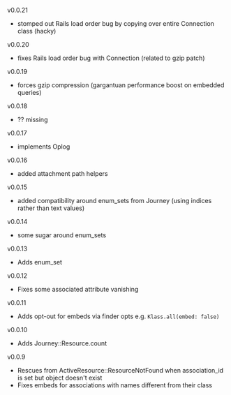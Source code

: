 v0.0.21
- stomped out Rails load order bug by copying over entire Connection class (hacky)

v0.0.20
- fixes Rails load order bug with Connection (related to gzip patch)

v0.0.19
- forces gzip compression (gargantuan performance boost on embedded queries)

v0.0.18
- ?? missing

v0.0.17
- implements Oplog

v0.0.16
- added attachment path helpers

v0.0.15
- added compatibility around enum_sets from Journey (using indices rather than text values)

v0.0.14
- some sugar around enum_sets

v0.0.13
- Adds enum_set

v0.0.12
- Fixes some associated attribute vanishing

v0.0.11
- Adds opt-out for embeds via finder opts e.g. `Klass.all(embed: false)`

v0.0.10
- Adds Journey::Resource.count

v0.0.9
- Rescues from ActiveResource::ResourceNotFound when association_id is set but object doesn't exist
- Fixes embeds for associations with names different from their class
